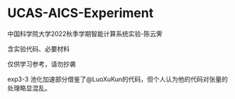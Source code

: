 # UCAS-AICS-Experiment
中国科学院大学2022秋季学期智能计算系统实验-陈云霁

含实验代码、必要材料

仅供学习参考，请勿抄袭

exp3-3 池化加速部分借鉴了@LuoXuKun的代码，但个人认为他的代码对张量的处理略显混乱。
